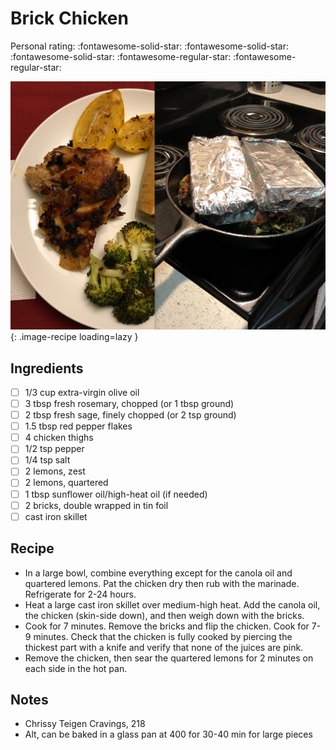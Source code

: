 <!-- Do not modify sections with "AUTO-*". They are updated by make.py -->

# Brick Chicken

<!-- rating=3; (User can specify rating on scale of 1-5) -->
<!-- AUTO-UserRating -->
Personal rating: :fontawesome-solid-star: :fontawesome-solid-star: :fontawesome-solid-star: :fontawesome-regular-star: :fontawesome-regular-star:
<!-- /AUTO-UserRating -->

<!-- name_image=brick_chicken.png; (User can specify image name if multiple exist) -->
<!-- AUTO-Image -->
![brick_chicken.png](./brick_chicken.png){: .image-recipe loading=lazy }
<!-- /AUTO-Image -->

## Ingredients

* [ ] 1/3 cup extra-virgin olive oil
* [ ] 3 tbsp fresh rosemary, chopped (or 1 tbsp ground)
* [ ] 2 tbsp fresh sage, finely chopped (or 2 tsp ground)
* [ ] 1.5 tbsp red pepper flakes
* [ ] 4 chicken thighs
* [ ] 1/2 tsp pepper
* [ ] 1/4 tsp salt
* [ ] 2 lemons, zest
* [ ] 2 lemons, quartered
* [ ] 1 tbsp sunflower oil/high-heat oil (if needed)
* [ ] 2 bricks, double wrapped in tin foil
* [ ] cast iron skillet

## Recipe

* In a large bowl, combine everything except for the canola oil and quartered lemons. Pat the chicken dry then rub with the marinade. Refrigerate for 2-24 hours.
* Heat a large cast iron skillet over medium-high heat. Add the canola oil, the chicken (skin-side down), and then weigh down with the bricks.
* Cook for 7 minutes. Remove the bricks and flip the chicken. Cook for 7-9 minutes. Check that the chicken is fully cooked by piercing the thickest part with a knife and verify that none of the juices are pink.
* Remove the chicken, then sear the quartered lemons for 2 minutes on each side in the hot pan.

## Notes

* Chrissy Teigen Cravings, 218
* Alt, can be baked in a glass pan at 400 for 30-40 min for large pieces
